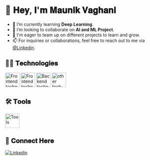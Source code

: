 # 👋 𝐇𝐞𝐲, 𝐈'𝐦 𝐌𝐚𝐮𝐧𝐢𝐤 𝐕𝐚𝐠𝐡𝐚𝐧𝐢

- 🌱 I’m currently learning **Deep Learning**.
- 👯 I’m looking to collaborate on **AI and ML Project**.
- 🍒 I'm eager to team up on different projects to learn and grow.
- 📫 For inquiries or collaborations, feel free to reach out to me via [@Linkedin](https://www.linkedin.com/in/maunik-vaghani-a704a8235/).

<!--
[![GitHub Streak](https://github-readme-stats.vercel.app/api?username=vaghani04&theme=rose_pine&show_icons=true&rank_icon=github)](https://git.io/streak-stats)
[![GitHub Streak](https://streak-stats.demolab.com/?user=vaghani04&theme=rose_pine)](https://git.io/streak-stats) -->

## 👩‍💻 𝐓𝐞𝐜𝐡𝐧𝐨𝐥𝐨𝐠𝐢𝐞𝐬
<img src="https://skillicons.dev/icons?i=py,tensorflow&theme=dark"  height="46" alt="Frontend technologies"  />
<img src="https://skillicons.dev/icons?i=html,css,js&theme=dark"  height="46" alt="Frontend technologies"  />
<img src="https://skillicons.dev/icons?i=nodejs,expressjs,mongodb,mysql&theme=dark"  height="46" alt="Backend technologies"  />
<img src="https://skillicons.dev/icons?i=java,cpp&theme=dark"  height="46" alt="other tech"  />


## 🛠 𝐓𝐨𝐨𝐥𝐬
<img src="https://skillicons.dev/icons?i=aws,git,postman,vscode&theme=dark"  height="46" alt="Tools"  />

## 🤝 𝐂𝐨𝐧𝐧𝐞𝐜𝐭 𝐇𝐞𝐫𝐞
[![Linkedin](https://skillicons.dev/icons?i=linkedin)](https://www.linkedin.com/in/maunik-vaghani-a704a8235/)
<!--[![Twittwer](https://skillicons.dev/icons?i=twitter)](https://twitter.com/Dhruvin0001) -->

<!--
<div style="text-align:center">
<img src="https://github.com/dhruvinvaghani001/dhruvinvaghani001/assets/111104960/20c51648-f044-4e48-a4e3-7423362d9bba" height="46" alt="medium">
<img src="https://github.com/dhruvinvaghani001/dhruvinvaghani001/assets/111104960/4cf5a30c-4ef0-4c5e-ace8-4a0e85eba9c5" height="46" alt="linkedin">
<img src="https://github.com/dhruvinvaghani001/dhruvinvaghani001/assets/111104960/0cb52edb-27dc-48a9-a363-36c8463363c2" height="58" alt="twitter">
<div>
--!>
<!--
**vaghani04/vaghani04** is a ✨ _special_ ✨ repository because its `README.md` (this file) appears on your GitHub profile.

Here are some ideas to get you started:

- 🔭 I’m currently working on ...
- 🌱 I’m currently learning ...
- 👯 I’m looking to collaborate on ...
- 🤔 I’m looking for help with ...
- 💬 Ask me about ...
- 📫 How to reach me: ...
- 😄 Pronouns: ...
- ⚡ Fun fact: ...
-->
